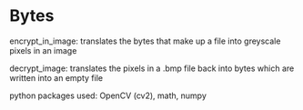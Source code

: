 # Bytes

encrypt_in_image: translates the bytes that make up a file into greyscale pixels in an image

decrypt_image: translates the pixels in a .bmp file back into bytes which are written into an empty file 

python packages used: 
OpenCV (cv2),
math,
numpy

